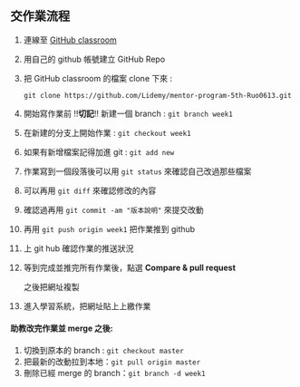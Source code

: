 ## 交作業流程

1. 連線至 [GitHub classroom](https://classroom.github.com/a/yNNrtNyW)

2. 用自己的 github 帳號建立 GitHub Repo

3. 把 GitHub classroom 的檔案 clone 下來 : 

   `git clone https://github.com/Lidemy/mentor-program-5th-Ruo0613.git`

4. 開始寫作業前 !!**切記**!! 新建一個 branch :  `git branch week1`

5. 在新建的分支上開始作業 : `git checkout week1`

6. 如果有新增檔案記得加進 git : `git add new`

7. 作業寫到一個段落後可以用 `git status` 來確認自己改過那些檔案

8. 可以再用 `git diff` 來確認修改的內容

9. 確認過再用 `git commit -am "版本說明"` 來提交改動

10. 再用 `git push origin week1` 把作業推到 github

11. 上 git hub 確認作業的推送狀況

12. 等到完成並推完所有作業後，點選 **Compare & pull request** 

    之後把網址複製

13. 進入學習系統，把網址貼上上繳作業

#### 助教改完作業並 merge 之後:

1. 切換到原本的 branch : `git checkout master`
2. 把最新的改動拉到本地：`git pull origin master`
3. 刪除已經 merge 的 branch：`git branch -d week1`

